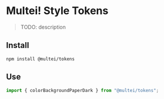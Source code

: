 # Multei! Style Tokens

> TODO: description

## Install

```shell script
npm install @multei/tokens
```

## Use

```javascript
import { colorBackgroundPaperDark } from "@multei/tokens";
```
